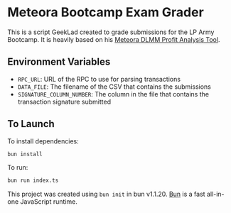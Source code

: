# Meteora Bootcamp Exam Grader

This is a script GeekLad created to grade submissions for the LP Army Bootcamp.
It is heavily based on his [Meteora DLMM Profit Analysis Tool](https://github.com/GeekLad/meteora-profit-analysis/).

## Environment Variables

- `RPC_URL`: URL of the RPC to use for parsing transactions
- `DATA_FILE`: The filename of the CSV that contains the submissions
- `SIGNATURE_COLUMN_NUMBER`: The column in the file that contains the transaction signature submitted

## To Launch

To install dependencies:

```bash
bun install
```

To run:

```bash
bun run index.ts
```

This project was created using `bun init` in bun v1.1.20. [Bun](https://bun.sh) is a fast all-in-one JavaScript runtime.

